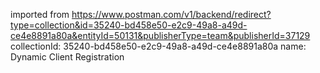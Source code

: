 imported from https://www.postman.com/v1/backend/redirect?type=collection&id=35240-bd458e50-e2c9-49a8-a49d-ce4e8891a80a&entityId=50131&publisherType=team&publisherId=37129
collectionId: 35240-bd458e50-e2c9-49a8-a49d-ce4e8891a80a
name: Dynamic Client Registration